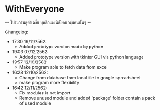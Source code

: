 # WithEveryone
-- โปรแกรมดูค่าเฉลี่ย บุคลิกและนิสัยคนกลุ่มคนนั้นๆ --

Changelog:
- 17:30 19/11/2562:
    - Added prototype version made by python
- 19:03 07/12/2562:
    - Added prototype version with tkinter GUI via python language
- 13:57 12/10/2562:
    - Make program able to fetch data from excel
- 16:28 12/10/2562:
    - Change from database from local file to google spreadsheet
    - make program more flexibility
- 16:42 12/11/2562:
    - Fix modules is not import
    - Remove unused module and added 'package' folder contain a pack of used module
